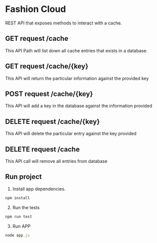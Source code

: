 # Fashion Cloud

REST API that exposes methods to interact with a cache.

## GET request  /cache

This API Path will list down all cache entries that exists in a database.

## GET request  /cache/{key}

This API will return the particular information against the provided key

## POST request  /cache/{key}

This API will add a key in the database against the information provided

## DELETE request /cache/{key}

This API will delete the particular entry against the key provided

## DELETE request /cache

This API call will remove all entries from database

## Run project

1) Install app dependencies.
```javascript
npm install
```

2) Run the tests
```javascript
npm run test
```
3) Run APP
```javascript
node app.js
```
